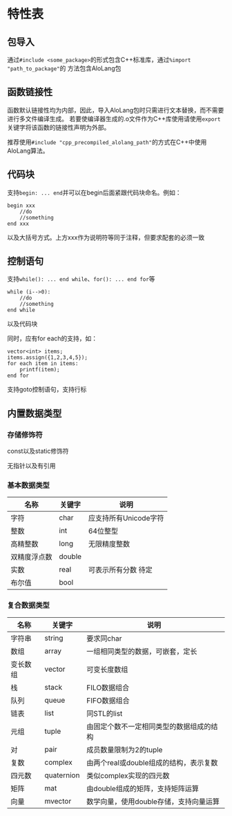# 特性表

## 包导入

通过`#include <some_package>`的形式包含C++标准库，通过`%import "path_to_package"`的
方法包含AloLang包

## 函数链接性

函数默认链接性均为内部，因此，导入AloLang包时只需进行文本替换，而不需要进行多文件编译生成。
若要使编译器生成的.o文件作为C++库使用请使用`export`关键字将该函数的链接性声明为外部。

推荐使用`#include "cpp_precompiled_alolang_path"`的方式在C++中使用AloLang算法。

## 代码块

支持`begin: ... end`并可以在begin后面紧跟代码块命名。例如：

``` alolang
begin xxx
    //do
    //something
end xxx
```

以及大括号方式。上方xxx作为说明符等同于注释，但要求配套的必须一致

## 控制语句

支持`while(): ... end while`、`for(): ... end for`等

``` alolang
while (i-->0):
    //do
    //something
end while
```

以及代码块

同时，应有for each的支持，如：

``` alolang
vector<int> items;
items.assign({1,2,3,4,5});
for each item in items:
    printf(item);
end for
```

支持goto控制语句，支持行标

## 内置数据类型

### 存储修饰符

const以及static修饰符

无指针以及有引用

### 基本数据类型

| 名称         | 关键字 | 说明                   |
| ------------ | ------ | ---------------------- |
| 字符         | char   | 应支持所有Unicode字符  |
| 整数         | int    | 64位整型               |
| 高精整数     | long   | 无限精度整数           |
| 双精度浮点数 | double |                        |
| 实数         | real   | 可表示所有分数    待定 |
| 布尔值       | bool   |                        |

### 复合数据类型

| 名称     | 关键字     | 说明                                     |
| -------- | ---------- | ---------------------------------------- |
| 字符串   | string     | 要求同char                               |
| 数组     | array      | 一组相同类型的数据，可嵌套，定长         |
| 变长数组 | vector     | 可变长度数组                             |
| 栈       | stack      | FILO数据组合                             |
| 队列     | queue      | FIFO数据组合                             |
| 链表     | list       | 同STL的list                              |
| 元组     | tuple      | 由固定个数不一定相同类型的数据组成的结构 |
| 对       | pair       | 成员数量限制为2的tuple                   |
| 复数     | complex    | 由两个real或double组成的结构，表示复数   |
| 四元数   | quaternion | 类似complex实现的四元数                  |
| 矩阵     | mat        | 由double组成的矩阵，支持矩阵运算         |
| 向量     | mvector    | 数学向量，使用double存储，支持向量运算   |
